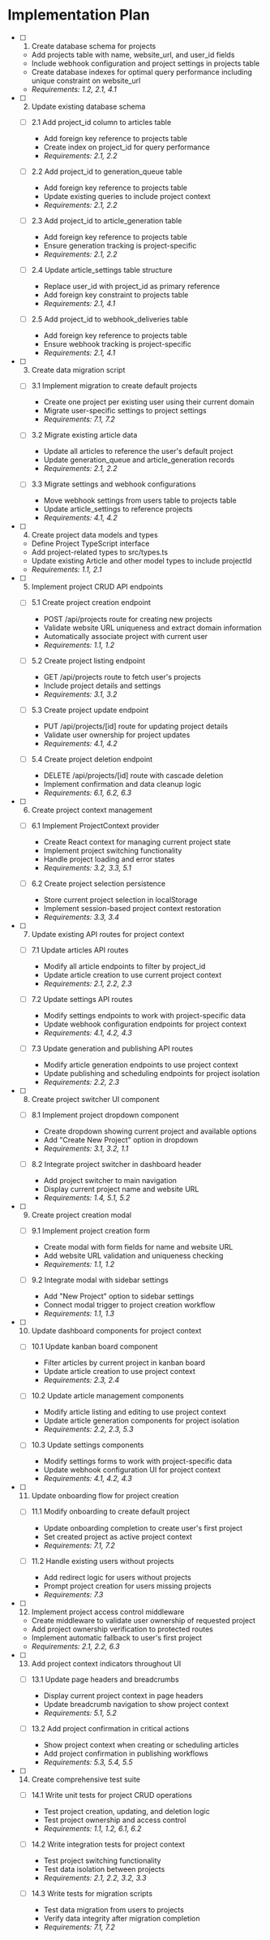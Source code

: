 # Implementation Plan

- [ ] 1. Create database schema for projects
  - Add projects table with name, website_url, and user_id fields
  - Include webhook configuration and project settings in projects table
  - Create database indexes for optimal query performance including unique constraint on website_url
  - _Requirements: 1.2, 2.1, 4.1_

- [ ] 2. Update existing database schema
  - [ ] 2.1 Add project_id column to articles table
    - Add foreign key reference to projects table
    - Create index on project_id for query performance
    - _Requirements: 2.1, 2.2_

  - [ ] 2.2 Add project_id to generation_queue table
    - Add foreign key reference to projects table
    - Update existing queries to include project context
    - _Requirements: 2.1, 2.2_

  - [ ] 2.3 Add project_id to article_generation table
    - Add foreign key reference to projects table
    - Ensure generation tracking is project-specific
    - _Requirements: 2.1, 2.2_

  - [ ] 2.4 Update article_settings table structure
    - Replace user_id with project_id as primary reference
    - Add foreign key constraint to projects table
    - _Requirements: 2.1, 4.1_

  - [ ] 2.5 Add project_id to webhook_deliveries table
    - Add foreign key reference to projects table
    - Ensure webhook tracking is project-specific
    - _Requirements: 2.1, 4.1_

- [ ] 3. Create data migration script
  - [ ] 3.1 Implement migration to create default projects
    - Create one project per existing user using their current domain
    - Migrate user-specific settings to project settings
    - _Requirements: 7.1, 7.2_

  - [ ] 3.2 Migrate existing article data
    - Update all articles to reference the user's default project
    - Update generation_queue and article_generation records
    - _Requirements: 2.1, 2.2_

  - [ ] 3.3 Migrate settings and webhook configurations
    - Move webhook settings from users table to projects table
    - Update article_settings to reference projects
    - _Requirements: 4.1, 4.2_

- [ ] 4. Create project data models and types
  - Define Project TypeScript interface
  - Add project-related types to src/types.ts
  - Update existing Article and other model types to include projectId
  - _Requirements: 1.1, 2.1_

- [ ] 5. Implement project CRUD API endpoints
  - [ ] 5.1 Create project creation endpoint
    - POST /api/projects route for creating new projects
    - Validate website URL uniqueness and extract domain information
    - Automatically associate project with current user
    - _Requirements: 1.1, 1.2_

  - [ ] 5.2 Create project listing endpoint
    - GET /api/projects route to fetch user's projects
    - Include project details and settings
    - _Requirements: 3.1, 3.2_

  - [ ] 5.3 Create project update endpoint
    - PUT /api/projects/[id] route for updating project details
    - Validate user ownership for project updates
    - _Requirements: 4.1, 4.2_

  - [ ] 5.4 Create project deletion endpoint
    - DELETE /api/projects/[id] route with cascade deletion
    - Implement confirmation and data cleanup logic
    - _Requirements: 6.1, 6.2, 6.3_

- [ ] 6. Create project context management
  - [ ] 6.1 Implement ProjectContext provider
    - Create React context for managing current project state
    - Implement project switching functionality
    - Handle project loading and error states
    - _Requirements: 3.2, 3.3, 5.1_

  - [ ] 6.2 Create project selection persistence
    - Store current project selection in localStorage
    - Implement session-based project context restoration
    - _Requirements: 3.3, 3.4_

- [ ] 7. Update existing API routes for project context
  - [ ] 7.1 Update articles API routes
    - Modify all article endpoints to filter by project_id
    - Update article creation to use current project context
    - _Requirements: 2.1, 2.2, 2.3_

  - [ ] 7.2 Update settings API routes
    - Modify settings endpoints to work with project-specific data
    - Update webhook configuration endpoints for project context
    - _Requirements: 4.1, 4.2, 4.3_

  - [ ] 7.3 Update generation and publishing API routes
    - Modify article generation endpoints to use project context
    - Update publishing and scheduling endpoints for project isolation
    - _Requirements: 2.2, 2.3_

- [ ] 8. Create project switcher UI component
  - [ ] 8.1 Implement project dropdown component
    - Create dropdown showing current project and available options
    - Add "Create New Project" option in dropdown
    - _Requirements: 3.1, 3.2, 1.1_

  - [ ] 8.2 Integrate project switcher in dashboard header
    - Add project switcher to main navigation
    - Display current project name and website URL
    - _Requirements: 1.4, 5.1, 5.2_

- [ ] 9. Create project creation modal
  - [ ] 9.1 Implement project creation form
    - Create modal with form fields for name and website URL
    - Add website URL validation and uniqueness checking
    - _Requirements: 1.1, 1.2_

  - [ ] 9.2 Integrate modal with sidebar settings
    - Add "New Project" option to sidebar settings
    - Connect modal trigger to project creation workflow
    - _Requirements: 1.1, 1.3_

- [ ] 10. Update dashboard components for project context
  - [ ] 10.1 Update kanban board component
    - Filter articles by current project in kanban board
    - Update article creation to use project context
    - _Requirements: 2.3, 2.4_

  - [ ] 10.2 Update article management components
    - Modify article listing and editing to use project context
    - Update article generation components for project isolation
    - _Requirements: 2.2, 2.3, 5.3_

  - [ ] 10.3 Update settings components
    - Modify settings forms to work with project-specific data
    - Update webhook configuration UI for project context
    - _Requirements: 4.1, 4.2, 4.3_

- [ ] 11. Update onboarding flow for project creation
  - [ ] 11.1 Modify onboarding to create default project
    - Update onboarding completion to create user's first project
    - Set created project as active project context
    - _Requirements: 7.1, 7.2_

  - [ ] 11.2 Handle existing users without projects
    - Add redirect logic for users without projects
    - Prompt project creation for users missing projects
    - _Requirements: 7.3_

- [ ] 12. Implement project access control middleware
  - Create middleware to validate user ownership of requested project
  - Add project ownership verification to protected routes
  - Implement automatic fallback to user's first project
  - _Requirements: 2.1, 2.2, 6.3_

- [ ] 13. Add project context indicators throughout UI
  - [ ] 13.1 Update page headers and breadcrumbs
    - Display current project context in page headers
    - Update breadcrumb navigation to show project context
    - _Requirements: 5.1, 5.2_

  - [ ] 13.2 Add project confirmation in critical actions
    - Show project context when creating or scheduling articles
    - Add project confirmation in publishing workflows
    - _Requirements: 5.3, 5.4, 5.5_

- [ ] 14. Create comprehensive test suite
  - [ ] 14.1 Write unit tests for project CRUD operations
    - Test project creation, updating, and deletion logic
    - Test project ownership and access control
    - _Requirements: 1.1, 1.2, 6.1, 6.2_

  - [ ] 14.2 Write integration tests for project context
    - Test project switching functionality
    - Test data isolation between projects
    - _Requirements: 2.1, 2.2, 3.2, 3.3_

  - [ ] 14.3 Write tests for migration scripts
    - Test data migration from users to projects
    - Verify data integrity after migration completion
    - _Requirements: 7.1, 7.2_
